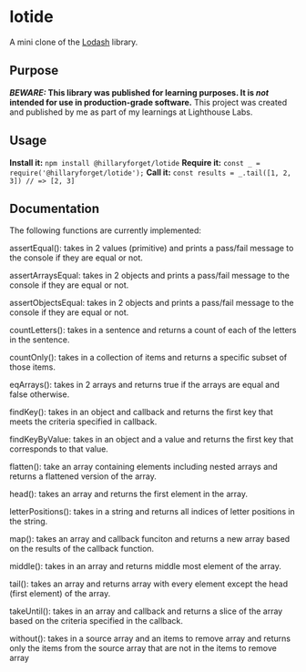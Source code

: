 # lotide

A mini clone of the [Lodash](https://lodash.com) library.
## Purpose
**_BEWARE:_ This library was published for learning purposes. It is _not_ intended for use in production-grade software.**
This project was created and published by me as part of my learnings at Lighthouse Labs. 
## Usage
**Install it:**
`npm install @hillaryforget/lotide`
**Require it:**
`const _ = require('@hillaryforget/lotide');`
**Call it:**
`const results = _.tail([1, 2, 3]) // => [2, 3]`
## Documentation

The following functions are currently implemented:


assertEqual(): takes in 2 values (primitive) and prints a pass/fail message to the console if they are equal or not.

assertArraysEqual: takes in 2 objects and prints a pass/fail message to the console if they are equal or not.

assertObjectsEqual: takes in 2 objects and prints a pass/fail message to the console if they are equal or not.

countLetters(): takes in a sentence and returns a count of each of the letters in the sentence.

countOnly(): takes in a collection of items and returns a specific subset of those items.

eqArrays(): takes in 2 arrays and returns true if the arrays are equal and false otherwise.

findKey(): takes in an object and callback and returns the first key that meets the criteria specified in callback.

findKeyByValue: takes in an object and a value and returns the first key that corresponds to that value.

flatten(): take an array containing elements including nested arrays and returns a flattened version of the array.

head(): takes an array and returns the first element in the array.

letterPositions(): takes in a string and returns all indices of letter positions in the string.

map(): takes an array and callback funciton and returns a new array based on the results of the callback function.

middle(): takes in an array and returns middle most element of the array.

tail(): takes an array and returns array with every element except the head (first element) of the array.

takeUntil(): takes in an array and callback and returns a slice of the array based on the criteria specified in the callback.

without(): takes in a source array and an items to remove array and returns only the items from the source array that are not in the items to remove array